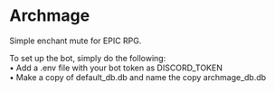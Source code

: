# Archmage

Simple enchant mute for EPIC RPG.

To set up the bot, simply do the following:  
• Add a .env file with your bot token as DISCORD_TOKEN  
• Make a copy of default_db.db and name the copy archmage_db.db

